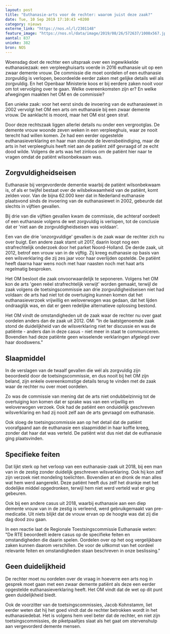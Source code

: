 ```yaml
---
layout: post
title: "Euthanasie-arts voor de rechter: waarom juist deze zaak?"
date: Tue, 10 Sep 2019 17:10:43 +0200
category: nieuws
externe_link: "https://nos.nl/l/2301148"
feature_image: "https://nos.nl/data/image/2019/08/26/572637/1008x567.jpg"
aantal: 837
unieke: 382
bron: NOS
---
```


<p>Woensdag doet de rechter een uitspraak over een ingewikkelde euthanasiezaak: een verpleeghuisarts voerde in 2016 euthanasie uit op een zwaar demente vrouw. De commissie die moet oordelen of een euthanasie zorgvuldig is verlopen, beoordeelde eerder zaken met gelijke details wél als zorgvuldig. En het Openbaar Ministerie koos er bij eerdere zaken nooit voor om tot vervolging over te gaan. Welke overeenkomsten zijn er? En welke afwegingen maakten het OM en de commissie? </p>
<p>Een unieke zaak: voor het eerst sinds de invoering van de euthanasiewet in 2002 vervolgt het OM een arts om euthanasie bij een zwaar demente vrouw. De aanklacht is moord, maar het OM eist geen straf.</p>
<p>Door deze rechtszaak liggen allerlei details nu onder een vergrootglas. De demente vrouw woonde zeven weken in een verpleeghuis, waar ze nooit terecht had willen komen. Ze had een eerder opgestelde euthanasieverklaring en haar man steunde de levensbeëindiging, maar de arts in het verpleeghuis heeft niet aan de patiënt zélf gevraagd of ze echt dood wilde. Volgens de arts was het zinloos om de patiënt hier naar te vragen omdat de patiënt wilsonbekwaam was.</p>
<h2>Zorgvuldigheidseisen</h2>
<p>Euthanasie bij vergevorderde dementie waarbij de patiënt wilsonbekwaam is, of als er twijfel bestaat over de wilsbekwaamheid van de patiënt, komt zelden voor. Van de bijna 62.000 keer dat in Nederland euthanasie plaatsvond sinds de invoering van de euthanasiewet in 2002, gebeurde dat slechts in vijftien gevallen.</p>
<p>Bij drie van die vijftien gevallen kwam de commissie, die achteraf oordeelt of een euthanasie volgens de wet zorgvuldig is verlopen, tot de conclusie dat er 'niet aan de zorgvuldigheidseisen was voldaan'.</p>
<p>Een van die drie 'onzorgvuldige' gevallen is de zaak waar de rechter zich nu over buigt. Een andere zaak stamt uit 2017, daarin loopt nog een strafrechtelijk onderzoek door het parket Noord-Holland. De derde zaak, uit 2012, betrof een vrouw van in de vijftig. Zij kreeg euthanasie op basis van een wilsverklaring die zij zes jaar voor haar overlijden opstelde. De patiënt heeft daarna haar wens noch met haar naasten noch met haat arts regelmatig besproken.</p>
<p>Het OM besloot die zaak onvoorwaardelijk te seponeren. Volgens het OM kon de arts 'geen reëel strafrechtelijk verwijt' worden gemaakt, terwijl de zaak volgens de toetsingscommissie aan drie zorgvuldigheidseisen niet had voldaan: de arts had niet tot de overtuiging kunnen komen dat het euthanasieverzoek vrijwillig en weloverwogen was gedaan, dat het lijden ondraaglijk was, en dat er geen redelijke alternatieve oplossing bestond.</p>
<p>Het OM vindt de omstandigheden uit de zaak waar de rechter nu over gaat oordelen anders dan de zaak uit 2012. OM: "In de laatstgenoemde zaak stond de duidelijkheid van de wilsverklaring niet ter discussie en was de patiënte - anders dan in deze casus - niet meer in staat te communiceren. Bovendien had deze patiënte geen wisselende verklaringen afgelegd over haar doodswens."</p>
<h2>Slaapmiddel</h2>
<p>In de verslagen van de twaalf gevallen die wél als zorgvuldig zijn beoordeeld door de toetsingscommissie, en dus nooit bij het OM zijn beland, zijn enkele overeenkomstige details terug te vinden met de zaak waar de rechter nu over moet oordelen. </p>
<p>Zo was de commissie van mening dat de arts niet ondubbelzinnig tot de overtuiging kon komen dat er sprake was van een vrijwillig en weloverwogen verzoek. Ook had de patiënt een onduidelijk geschreven wilsverklaring en had zij nooit zelf aan de arts gevraagd om euthanasie.</p>
<p>Ook sloeg de toetsingscommissie aan op het detail dat de patiënt voorafgaand aan de euthanasie een slaapmiddel in haar koffie kreeg, zonder dat haar dat was verteld. De patiënt wist dus niet dat de euthanasie ging plaatsvinden.</p>
<h2>Specifieke feiten</h2>
<p>Dat lijkt sterk op het verloop van een euthanasie-zaak uit 2018, bij een man van in de zestig zonder duidelijk geschreven wilsverklaring. Ook hij kon zelf zijn verzoek niet mondeling toelichten. Bovendien at en dronk de man alles wat hem werd aangereikt. Deze patiënt heeft dus zelf het drankje met het dodelijke middel opgedronken, terwijl hem niet werd verteld wat er ging gebeuren.</p>
<p>Ook bij een andere casus uit 2018, waarbij euthanasie aan een diep demente vrouw van in de zestig is verleend, werd gebruikgemaakt van pre-medicatie. Uit niets blijkt dat de vrouw ervan op de hoogte was dat zij die dag dood zou gaan.</p>
<p>In een reactie laat de Regionale Toestsingscommissie Euthanasie weten: "De RTE beoordeelt iedere casus op de specifieke feiten en omstandigheden die daarin spelen. Oordelen over op het oog vergelijkbare zaken kunnen daarom verschillen. De voor de uitkomst van het oordeel relevante feiten en omstandigheden staan beschreven in onze beslissing."</p>
<h2>Geen duidelijkheid</h2>
<p>De rechter moet nu oordelen over de vraag in hoeverre een arts nog in gesprek moet gaan met een zwaar demente patiënt als deze een eerder opgestelde euthanasieverklaring heeft. Het OM vindt dat de wet op dit punt geen duidelijkheid biedt.</p>
<p>Ook de voorzitter van de toetsingscommissies, Jacob Kohnstamm, liet eerder weten dat hij het goed vindt dat de rechter betrokken wordt in het euthanasiedebat. Het is volgens hem veel beter dat de rechter, en niet zijn toetsingscommissies, de piketpaaltjes slaat als het gaat om stervenshulp aan vergevorderd demente mensen.</p>
